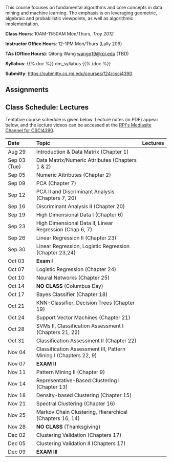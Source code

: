 <!--
.. title: CSCI4390-6390 Data Mining
.. slug: datamining
.. date: 2024-08-09 09:00:31 UTC-04:00
.. tags:
.. category:
.. link:
.. description:
.. has_math: True
.. type: text
-->

This course focuses on fundamental algorithms and core concepts in data
mining and machine learning. The emphasis is on leveraging geometric,
algebraic and probabilistic viewpoints, as well as algorithmic implementation.

**Class Hours**: 10AM-11:50AM Mon/Thurs, *Troy 2012*

**Instructor Office Hours**: 12-1PM Mon/Thurs (Lally 209)

**TAs (Office Hours)**: Qitong Wang <wangq19@rpi.edu> (TBD)



**Syllabus**: {{% doc %}} dm_syllabus {{% /doc %}}

**Submitty**: <https://submitty.cs.rpi.edu/courses/f24/csci4390>

## Assignments


## Class Schedule: Lectures

Tentative course schedule is given below. Lecture notes (in PDF) appear
below, and the lecture videos can be accessed at the [RPI's Mediasite
Channel for CSCI4390](https://mediasite.mms.rpi.edu/mediasite/Channel/767768c56dfd4c369c7684562d475b815f).

| Date | Topic | Lectures |
| :--- | :---  | ---: |
|  Aug 29 |  Introduction & Data Matrix (Chapter 1) | |
|  Sep 03 (Tue) |  Data Matrix/Numeric Attributes (Chapters 1 & 2) ||
|  Sep 05 | Numeric Attributes (Chapter 2) ||
|  Sep 09 |  PCA (Chapter 7)||
|  Sep 12 |  PCA II and Discriminant Analysis (Chapters 7, 20)  ||
|  Sep 16 |  Discriminant Analysis II (Chapter 20) ||
|  Sep 19 |  High Dimensional Data I (Chapter 6) ||
|  Sep 23 |  High Dimensional Data II, Linear Regression (Chap 6, 7) ||
|  Sep 26 |  Linear Regression II (Chapter 23) ||
|  Sep 30 |  Linear Regression, Logistic Regression  (Chapter 23,24)  ||
|  Oct 03 |  **Exam I** ||
|  Oct 07 |  Logistic Regression (Chapter 24) ||
|  Oct 10 |  Neural Networks (Chapter 25)  ||
|  Oct 14 |  **NO CLASS** (Columbus Day) ||
|  Oct 17 |  Bayes Classifier (Chapter 18) ||
|  Oct 21 |  KNN-Classifier, Decision Trees (Chapter 19) ||
|  Oct 24 |  Support Vector Machines (Chapter 21) ||
|  Oct 28 |  SVMs II, Classification Assessment I (Chapters 21, 22)||
|  Oct 31 |  Classification Assessment II (Chapter 22)||
|  Nov 04 |  Classification Assessment III, Pattern Mining I (Chapters 22, 9)||
|  Nov 07 |  **EXAM II**  ||
|  Nov 11 |  Pattern Mining II (Chapter 9)  ||
|  Nov 14 |  Representative-Based Clustering I (Chapter 13) ||
|  Nov 18 |  Density-based Clustering (Chapter 15)  ||
|  Nov 21 |  Spectral Clustering (Chapter 16)  ||
|  Nov 25 |  Markov Chain Clustering, Hierarchical (Chapters 16, 14) ||
|  Nov 28 |  **NO CLASS** (Thanksgiving) ||
|  Dec 02 |  Clustering Validation (Chapters 17)  ||
|  Dec 05 |  Clustering Validation II (Chapters 17)  ||
|  Dec 09 |  **EXAM III** ||
